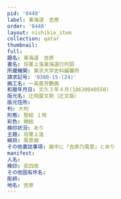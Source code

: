 ```yaml
---
pid: '0448'
label: 東海道　吉原
order: '0448'
layout: nishikie_item
collection: qatar
thumbnail: 
full: 
題名: 東海道　吉原
書名: 将軍上洛東海道行列図
所蔵機関: 東京大学史料編纂所
請求記号: '0380-15-(24)'
画工名: 一英斎芳艶画
和暦年月日: 文久３年４月(18630040550)
版元名: 辻岡屋文助（辻文版）
版元住所: 
判: 大判
形態: 竪絵 １枚
彩色: 錦絵
検印状況: あり
主題: 将軍上洛
細目: 風景画
その他書誌事項: 画中に「吉原乃風景」とあり
manifest: 
人名: 
検印: 亥四改
その他固有件名: 
彫師: 
地名: 吉原
---
```

